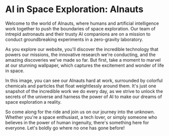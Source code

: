 <!--
Write me markdown content of website with wallpaper:

"AInauts and their AI companions conducting experiments in a zero-gravity laboratory, with colorful chemicals and particles floating all around them."

The header of the page should not be copy of the text but rather a real content of the website which is using this wallpaper.
-->

<!--font:Montserrat-->

# AI in Space Exploration: AInauts

Welcome to the world of AInauts, where humans and artificial intelligence work together to push the boundaries of space exploration. Our team of intrepid astronauts and their trusty AI companions are on a mission to conduct groundbreaking experiments in a zero-gravity laboratory.

As you explore our website, you'll discover the incredible technology that powers our missions, the innovative research we're conducting, and the amazing discoveries we've made so far. But first, take a moment to marvel at our stunning wallpaper, which captures the excitement and wonder of life in space.

In this image, you can see our AInauts hard at work, surrounded by colorful chemicals and particles that float weightlessly around them. It's just one snapshot of the incredible work we do every day, as we strive to unlock the secrets of the universe and harness the power of AI to make our dreams of space exploration a reality.

So come along for the ride and join us on our journey into the unknown. Whether you're a space enthusiast, a tech lover, or simply someone who believes in the power of human ingenuity, there's something here for everyone. Let's boldly go where no one has gone before!
